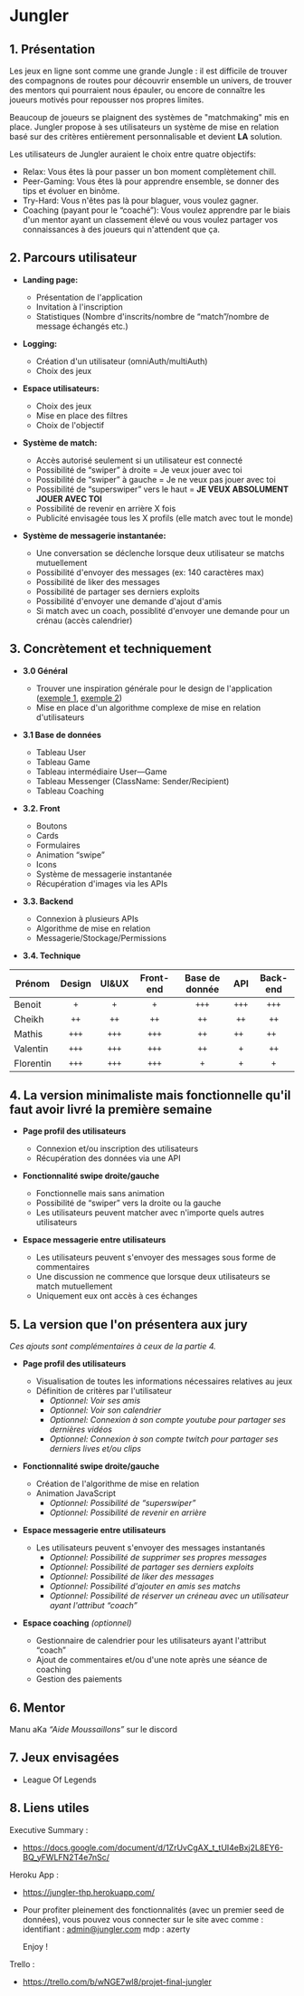 # Jungler 

## 1. Présentation

Les jeux en ligne sont comme une grande Jungle : il est difficile de trouver des compagnons de routes pour découvrir ensemble un univers, de trouver des mentors qui pourraient nous épauler, ou encore de connaître les joueurs motivés pour repousser nos propres limites.

Beaucoup de joueurs se plaignent des systèmes de "matchmaking" mis en place. Jungler propose à ses utilisateurs un système de mise en relation basé sur des critères entièrement personnalisable et devient **LA** solution.

Les utilisateurs de Jungler auraient le choix entre quatre objectifs:

* Relax: Vous êtes là pour passer un bon moment complètement chill.
* Peer-Gaming: Vous êtes là pour apprendre ensemble, se donner des tips et évoluer en binôme.
* Try-Hard: Vous n'êtes pas là pour blaguer, vous voulez gagner.
* Coaching (payant pour le “coaché”): Vous voulez apprendre par le biais d'un mentor ayant un classement élevé ou vous voulez partager vos connaissances à des joueurs qui n'attendent que ça.



## 2. Parcours utilisateur

* **Landing page:** 
    * Présentation de l'application
    * Invitation à l'inscription
	* Statistiques (Nombre d'inscrits/nombre de “match”/nombre de message échangés etc.)

* **Logging:**
    * Création d'un utilisateur (omniAuth/multiAuth)
	* Choix des jeux

* **Espace utilisateurs:**
    * Choix des jeux
	* Mise en place des filtres
	* Choix de l'objectif

* **Système de match:**
    * Accès autorisé seulement si un utilisateur est connecté
	* Possibilité de “swiper” à droite = Je veux jouer avec toi
	* Possibilité de “swiper” à gauche = Je ne veux pas jouer avec toi
	* Possibilité de “superswiper” vers le haut = **JE VEUX ABSOLUMENT JOUER AVEC TOI**
	* Possibilité de revenir en arrière X fois
	* Publicité envisagée tous les X profils (elle match avec tout le monde)

* **Système de messagerie instantanée:**
    * Une conversation se déclenche lorsque deux utilisateur se matchs mutuellement
	* Possibilité d'envoyer des messages (ex: 140 caractères max)
	* Possibilité de liker des messages
	* Possibilité de partager ses derniers exploits
	* Possibilité d'envoyer une demande d'ajout d'amis
	* Si match avec un coach, possiblité d'envoyer une demande pour un crénau (accès calendrier)




## 3. Concrètement et techniquement

* **3.0 Général**

    * Trouver une inspiration générale pour le design de l'application ([exemple 1](https://dribbble.com/shots/15661139-PlayStation-Dashboard), [exemple 2](https://dribbble.com/shots/14196209-Gamer-Game-Launcher-App))
    * Mise en place d'un algorithme complexe de mise en relation d'utilisateurs

* **3.1 Base de données**

    * Tableau User
	* Tableau Game
	* Tableau intermédiaire User—Game
	* Tableau Messenger (ClassName: Sender/Recipient)
	* Tableau Coaching

* **3.2. Front**

    * Boutons
	* Cards
	* Formulaires
	* Animation “swipe”
	* Icons
	* Système de messagerie instantanée
	* Récupération d'images via les APIs

* **3.3. Backend**

    * Connexion à plusieurs APIs
	* Algorithme de mise en relation
	* Messagerie/Stockage/Permissions

* **3.4. Technique**

| Prénom    | Design | UI&UX | Front-end | Base de donnée | API   | Back-end |
| --------- |:------:|:-----:|:---------:|:--------------:|:-----:|:--------:|
| Benoit    | `+`    | `+`   | `+`       | `+++`          | `+++` | `+++`    | 
| Cheikh    | `++`   | `++`  | `++`      | `++`           | `++`  | `++`     |
| Mathis    | `+++`  | `+++` | `+++`     | `++`           | `++ ` | `++ `    |    
| Valentin  | `+++`  | `+++` | `+++`     | `++`           | `+`   | `++`     | 
| Florentin | `+++`  | `+++` | `+++`     | `+`            | `+`   | `+`      |       




## 4. La version minimaliste mais fonctionnelle qu'il faut avoir livré la première semaine

* **Page profil des utilisateurs**

    * Connexion et/ou inscription des utilisateurs
    * Récupération des données via une API

* **Fonctionnalité swipe droite/gauche**

    * Fonctionnelle mais sans animation
	* Possibilité de “swiper” vers la droite ou la gauche
	* Les utilisateurs peuvent matcher avec n'importe quels autres utilisateurs

* **Espace messagerie entre utilisateurs**

    * Les utilisateurs peuvent s'envoyer des messages sous forme de commentaires
	* Une discussion ne commence que lorsque deux utilisateurs se match mutuellement
    * Uniquement eux ont accès à ces échanges




## 5. La version que l'on présentera aux jury

*Ces ajouts sont complémentaires à ceux de la partie 4.*

* **Page profil des utilisateurs**

    * Visualisation de toutes les informations nécessaires relatives au jeux
    * Définition de critères par l'utilisateur
        * *Optionnel: Voir ses amis*
	    * *Optionnel: Voir son calendrier*
		* *Optionnel: Connexion à son compte youtube pour partager ses dernières vidéos*
		* *Optionnel: Connexion à son compte twitch pour partager ses derniers lives et/ou clips*

* **Fonctionnalité swipe droite/gauche**

	* Création de l'algorithme de mise en relation
	* Animation JavaScript
	    * *Optionnel: Possibilité de “superswiper”*
	    * *Optionnel: Possibilité de revenir en arrière*

* **Espace messagerie entre utilisateurs**

    * Les utilisateurs peuvent s'envoyer des messages instantanés
        * *Optionnel: Possibilité de supprimer ses propres messages*
	    * *Optionnel: Possibilité de partager ses derniers exploits*
	    * *Optionnel: Possibilité de liker des messages*
	    * *Optionnel: Possibilité d'ajouter en amis ses matchs*
	    * *Optionnel: Possibilité de réserver un créneau avec un utilisateur ayant l'attribut “coach”*

* **Espace coaching** *(optionnel)*

	* Gestionnaire de calendrier pour les utilisateurs ayant l'attribut “coach”
    * Ajout de commentaires et/ou d'une note après une séance de coaching
	* Gestion des paiements




## 6. Mentor

Manu aKa *“Aide Moussaillons”* sur le discord

## 7. Jeux envisagées

* League Of Legends

## 8. Liens utiles

Executive Summary :
* https://docs.google.com/document/d/1ZrUvCgAX_t_tUI4eBxj2L8EY6-BQ_yFWLFN2T4e7nSc/

Heroku App :
* https://jungler-thp.herokuapp.com/

* Pour profiter pleinement des fonctionnalités (avec un premier seed de données), vous pouvez vous connecter sur le site avec comme : 
	identifiant : admin@jungler.com
	mdp : azerty 

	Enjoy ! 



Trello :
* https://trello.com/b/wNGE7wl8/projet-final-jungler
